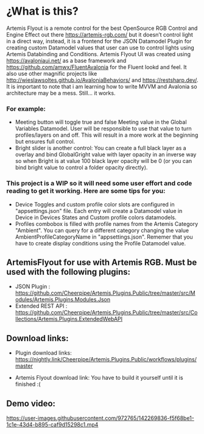 # ¿What is this?

Artemis Flyout is a remote control for the best OpenSource RGB Control and Engine Effect out there https://artemis-rgb.com/ but it doesn’t control light in a direct way, instead, it is a frontend for the JSON Datamodel Plugin for creating custom Datamodel values that user can use to control lights using Artemis Databinding and Conditions. 
Artemis Flyout UI was created using https://avaloniaui.net/ as a base framework and https://github.com/amwx/FluentAvalonia for the Fluent lookd and feel. It also use other magnific projects like http://wieslawsoltes.github.io/AvaloniaBehaviors/ and https://restsharp.dev/.
It is important to note that i am learning how to write MVVM and Avalonia so architecture may be a mess. Still... it works.

### For example:

 * Meeting button will toggle true and false Meeting value in the Global Variables Datamodel. User will be responsible to use that value to turn profiles/layers on and off. This will result in a more work at the beginning but ensures full control.
* Bright slider is another control: You can create a full black layer as a overlay and bind GlobalGright value with layer opacity in an inverse way so when Bright is at value 100 black layer opacity will be 0 (or you can bind bright value to control a folder opacity directly).

### This project is a WIP so it will need some user effort and code reading to get it working. Here are some tips for you:

* Device Toggles and custom profile color slots are configured in "appsettings.json" file. Each entry will create a Datamodel value in Device in Devices States and Custom profile colors datamodels.
* Profiles combobox is filled with profile names from the Artemis Category "Ambient". You can query for a different category changing the value AmbientProfileCategoryName in "appsettings.json". Rememer that you have to create display conditions using the Profile Datamodel value.

## ArtemisFlyout for use with Artemis RGB. Must be used with the following plugins:

 * JSON Plugin : https://github.com/Cheerpipe/Artemis.Plugins.Public/tree/master/src/Modules/Artemis.Plugins.Modules.Json
 * Extended REST API : https://github.com/Cheerpipe/Artemis.Plugins.Public/tree/master/src/Collections/Artemis.Plugins.ExtendedWebAPI

## Download links:

* Plugin download links: https://nightly.link/Cheerpipe/Artemis.Plugins.Public/workflows/plugins/master

* Artemis Flyout download link: You have to build it yourself until it is finished :(


## Demo video:

https://user-images.githubusercontent.com/972765/142269836-f5f68be1-1c1e-43d4-b895-caf9d15298c1.mp4

